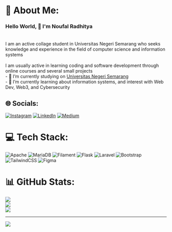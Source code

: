 # 💫 About Me:
### Hello World, 👋 I'm Noufal Radhitya<br><br>
I am an active collage student in Universitas Negeri Semarang who seeks knowledge and experience in the field of computer science and information systems<br><br>I am usually active in learning coding and software development through online courses and several small projects<br>- 🔭 I’m currently studying on <a href="https://unnes.ac.id/">Universitas Negeri Semarang</a><br>- 🌱 I’m currently learning about information systems, and interest with Web Dev, Web3, and Cybersecurity<br>


## 🌐 Socials:
[![Instagram](https://img.shields.io/badge/Instagram-%23E4405F.svg?logo=Instagram&logoColor=white)](https://instagram.com/na.rdtya_) [![LinkedIn](https://img.shields.io/badge/LinkedIn-%230077B5.svg?logo=linkedin&logoColor=white)](https://linkedin.com/in/www.linkedin.com/in/noufal-radhitya-239822223) [![Medium](https://img.shields.io/badge/Medium-12100E?logo=medium&logoColor=white)]([https://medium.com/@NafyCat69]) 

# 💻 Tech Stack:
![Apache](https://img.shields.io/badge/apache-%23D42029.svg?style=flat&logo=apache&logoColor=white) ![MariaDB](https://img.shields.io/badge/MariaDB-003545?style=flat&logo=mariadb&logoColor=white) ![Filament](https://img.shields.io/badge/Filament-FFAA00?style=flat&logoColor=%23000000) ![Flask](https://img.shields.io/badge/flask-%23000.svg?style=flat&logo=flask&logoColor=white) ![Laravel](https://img.shields.io/badge/laravel-%23FF2D20.svg?style=flat&logo=laravel&logoColor=white) ![Bootstrap](https://img.shields.io/badge/bootstrap-%238511FA.svg?style=flat&logo=bootstrap&logoColor=white) ![TailwindCSS](https://img.shields.io/badge/tailwindcss-%2338B2AC.svg?style=flat&logo=tailwind-css&logoColor=white) ![Figma](https://img.shields.io/badge/figma-%23F24E1E.svg?style=flat&logo=figma&logoColor=white)
# 📊 GitHub Stats:
![](https://github-readme-stats.vercel.app/api?username=OhanaSama34&theme=gotham&hide_border=false&include_all_commits=false&count_private=false)<br/>
![](https://nirzak-streak-stats.vercel.app/?user=OhanaSama34&theme=gotham&hide_border=false)<br/>
![](https://github-readme-stats.vercel.app/api/top-langs/?username=OhanaSama34&theme=gotham&hide_border=false&include_all_commits=false&count_private=false&layout=compact)

---
[![](https://visitcount.itsvg.in/api?id=OhanaSama34&icon=0&color=0)](https://visitcount.itsvg.in)

<!-- Proudly created with GPRM ( https://gprm.itsvg.in ) -->
